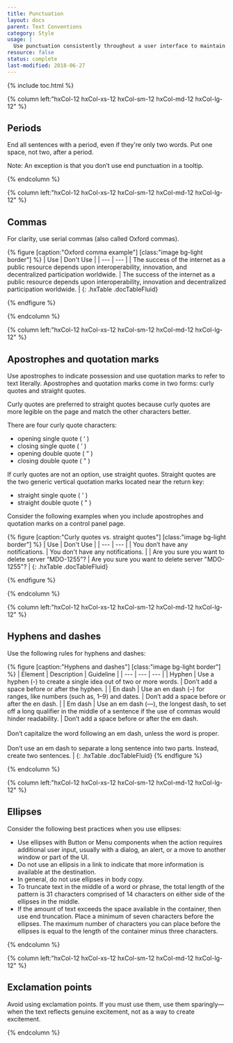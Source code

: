 ```yaml
---
title: Punctuation
layout: docs
parent: Text Conventions
category: Style
usage: |
  Use punctuation consistently throughout a user interface to maintain a user-friendly and professional look.
resource: false
status: complete
last-modified: 2018-06-27
---
```


{% include toc.html %}

<section class="static-section"  markdown="1">

<div class="hxRow" markdown="1">

{% column left:"hxCol-12 hxCol-xs-12 hxCol-sm-12 hxCol-md-12 hxCol-lg-12" %}

## Periods

End all sentences with a period, even if they're only two words. Put one space, not two, after a period.

Note: An exception is that you don’t use end punctuation in a tooltip.

{% endcolumn %}

</div>

</section>

<section class="static-section"  markdown="1">

<div class="hxRow" markdown="1">

{% column left:"hxCol-12 hxCol-xs-12 hxCol-sm-12 hxCol-md-12 hxCol-lg-12" %}

## Commas

For clarity, use serial commas (also called Oxford commas).

{% figure [caption:"Oxford comma example"] [class:"image bg-light border"] %}
| <hx-icon type="checkmark" class="good-idea"></hx-icon> Use | <hx-icon type="times" class="bad-idea"></hx-icon> Don't Use  |
| --- | --- |
| The success of the internet as a public resource depends upon interoperability, innovation, and decentralized participation worldwide. | The success of the internet as a public resource depends upon interoperability, innovation and decentralized participation worldwide. |
{: .hxTable .docTableFluid}

{% endfigure %}

{% endcolumn %}

</div>

</section>

<section class="static-section"  markdown="1">

<div class="hxRow" markdown="1">

{% column left:"hxCol-12 hxCol-xs-12 hxCol-sm-12 hxCol-md-12 hxCol-lg-12" %}

## Apostrophes and quotation marks

Use apostrophes to indicate possession and use quotation marks to refer to text literally. Apostrophes and quotation marks come in two forms: curly quotes and straight quotes.

Curly quotes are preferred to straight quotes because curly quotes are more leg­i­ble on the page and match the other char­ac­ters bet­ter.

There are four curly quote char­ac­ters:

- open­ing sin­gle quote ( <span markdown='0'>&lsquo;</span> )
- clos­ing sin­gle quote ( <span markdown='0'>&rsquo;</span> )
- open­ing dou­ble quote ( <span markdown='0'>&ldquo;</span> )
- clos­ing dou­ble quote ( <span markdown='0'>&rdquo;</span> )

If curly quotes are not an option, use straight quotes. Straight quotes are the two generic vertical quotation marks located near the return key:

- straight single quote ( <span markdown='0'>'</span> )
- straight double quote ( <span markdown='0'>"</span> )

Consider the following examples when you include apostrophes and quotation marks on a control panel page.

{% figure [caption:"Curly quotes vs. straight quotes"] [class:"image bg-light border"] %}
| <hx-icon type="checkmark" class="good-idea"></hx-icon> Use | <hx-icon type="times" class="bad-idea"></hx-icon> Don't Use |
| --- | --- |
| You don<span markdown='0'>&rsquo;</span>t have any notifications. | You don<span markdown='0'>'</span>t have any notifications. |
| Are you sure you want to delete server <span markdown='0'>&ldquo;</span>MDO-1255<span markdown='0'>&rdquo;</span>? | Are you sure you want to delete server <span markdown='0'>"</span>MDO-1255<span markdown='0'>"</span>? |
{: .hxTable .docTableFluid}

{% endfigure %}


{% endcolumn %}

</div>

</section>

<section class="static-section"  markdown="1">

<div class="hxRow" markdown="1">

{% column left:"hxCol-12 hxCol-xs-12 hxCol-sm-12 hxCol-md-12 hxCol-lg-12" %}

## Hyphens and dashes

Use the following rules for hyphens and dashes:

{% figure [caption:"Hyphens and dashes"] [class:"image bg-light border"] %}
| Element | Description | Guideline |
| --- | --- | --- |
| Hyphen | Use a hyphen (-) to create a single idea out of two or more words. | Don’t add a space before or after the hyphen. |
| En dash | Use an en dash (&ndash;) for ranges, like numbers (such as, 1&ndash;9) and dates. | Don’t add a space before or after the en dash. |
| Em dash | Use an em dash (&mdash;), the longest dash, to set off a long qualifier in the middle of a sentence if the use of commas would hinder readability. | Don’t add a space before or after the em dash.<br /><br />Don’t capitalize the word following an em dash, unless the word is proper.<br /><br />Don’t use an em dash to separate a long sentence into two parts. Instead, create two sentences. |
{: .hxTable .docTableFluid}
{% endfigure %}

{% endcolumn %}

</div>

</section>

<section class="static-section"  markdown="1">

<div class="hxRow" markdown="1">

{% column left:"hxCol-12 hxCol-xs-12 hxCol-sm-12 hxCol-md-12 hxCol-lg-12" %}

## Ellipses

Consider the following best practices when you use ellipses:

- Use ellipses with Button or Menu components when the action requires additional user input, usually with a dialog, an alert, or a move to another window or part of the UI.
- Do not use an ellipsis in a link to indicate that more information is available at the destination.
- In general, do not use ellipses in body copy.
- To truncate text in the middle of a word or phrase, the total length of the pattern is 31 characters comprised of 14 characters on either side of the ellipses in the middle.
- If the amount of text exceeds the space available in the container, then use end truncation. Place a minimum of seven characters before the ellipses. The maximum number of characters you can place before the ellipses is equal to the length of the container minus three characters.


{% endcolumn %}

</div>

</section>

<section class="static-section"  markdown="1">

<div class="hxRow" markdown="1">

{% column left:"hxCol-12 hxCol-xs-12 hxCol-sm-12 hxCol-md-12 hxCol-lg-12" %}

## Exclamation points

Avoid using exclamation points. If you must use them, use them sparingly&mdash;when the text reflects genuine excitement, not as a way to create excitement.

{% endcolumn %}

</div>

</section>
